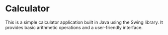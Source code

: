 # Calculator
This is a simple calculator application built in Java using the Swing library. It provides basic arithmetic operations and a user-friendly interface.
